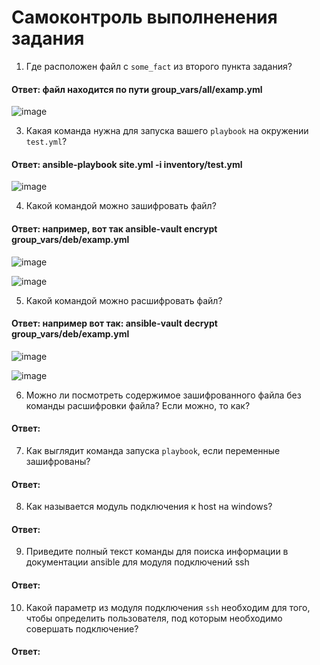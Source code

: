 # Самоконтроль выполненения задания

1. Где расположен файл с `some_fact` из второго пункта задания?
#### Ответ: файл находится по пути group_vars/all/examp.yml
![image](https://user-images.githubusercontent.com/92969676/163532921-33c90c0c-74e9-400d-bb17-271f17bfb57a.png)

3. Какая команда нужна для запуска вашего `playbook` на окружении `test.yml`?

#### Ответ: ansible-playbook site.yml -i inventory/test.yml

![image](https://user-images.githubusercontent.com/92969676/163540835-6dbe5c16-eb61-499b-ad61-629ceb6ba742.png)


4. Какой командой можно зашифровать файл?
#### Ответ: например, вот так ansible-vault encrypt group_vars/deb/examp.yml

![image](https://user-images.githubusercontent.com/92969676/163550197-62efc03e-1920-4d00-ab3f-03bfe4a30b2f.png)

![image](https://user-images.githubusercontent.com/92969676/163550303-b28a04bf-a9bd-44f7-9ea8-d4f39eca7ba5.png)


5. Какой командой можно расшифровать файл?
#### Ответ: например вот так: ansible-vault decrypt group_vars/deb/examp.yml

![image](https://user-images.githubusercontent.com/92969676/163550419-e6a878ff-dd88-49eb-b9fe-f699aeaa1180.png)

![image](https://user-images.githubusercontent.com/92969676/163550450-05d03a9f-64e1-4a25-bc4e-fa3273e721d8.png)

6. Можно ли посмотреть содержимое зашифрованного файла без команды расшифровки файла? Если можно, то как?
#### Ответ:

7. Как выглядит команда запуска `playbook`, если переменные зашифрованы?
#### Ответ:

8. Как называется модуль подключения к host на windows?
#### Ответ:

9. Приведите полный текст команды для поиска информации в документации ansible для модуля подключений ssh
#### Ответ:

10. Какой параметр из модуля подключения `ssh` необходим для того, чтобы определить пользователя, под которым необходимо совершать подключение?
#### Ответ:
